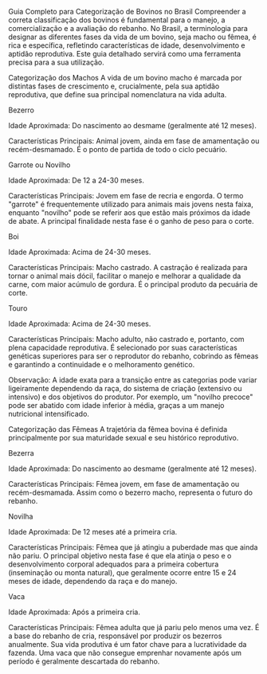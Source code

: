 Guia Completo para Categorização de Bovinos no Brasil
Compreender a correta classificação dos bovinos é fundamental para o manejo, a comercialização e a avaliação do rebanho. No Brasil, a terminologia para designar as diferentes fases da vida de um bovino, seja macho ou fêmea, é rica e específica, refletindo características de idade, desenvolvimento e aptidão reprodutiva. Este guia detalhado servirá como uma ferramenta precisa para a sua utilização.

Categorização dos Machos
A vida de um bovino macho é marcada por distintas fases de crescimento e, crucialmente, pela sua aptidão reprodutiva, que define sua principal nomenclatura na vida adulta.

Bezerro

Idade Aproximada: Do nascimento ao desmame (geralmente até 12 meses).

Características Principais: Animal jovem, ainda em fase de amamentação ou recém-desmamado. É o ponto de partida de todo o ciclo pecuário.

Garrote ou Novilho

Idade Aproximada: De 12 a 24-30 meses.

Características Principais: Jovem em fase de recria e engorda. O termo "garrote" é frequentemente utilizado para animais mais jovens nesta faixa, enquanto "novilho" pode se referir aos que estão mais próximos da idade de abate. A principal finalidade nesta fase é o ganho de peso para o corte.

Boi

Idade Aproximada: Acima de 24-30 meses.

Características Principais: Macho castrado. A castração é realizada para tornar o animal mais dócil, facilitar o manejo e melhorar a qualidade da carne, com maior acúmulo de gordura. É o principal produto da pecuária de corte.

Touro

Idade Aproximada: Acima de 24-30 meses.

Características Principais: Macho adulto, não castrado e, portanto, com plena capacidade reprodutiva. É selecionado por suas características genéticas superiores para ser o reprodutor do rebanho, cobrindo as fêmeas e garantindo a continuidade e o melhoramento genético.

Observação: A idade exata para a transição entre as categorias pode variar ligeiramente dependendo da raça, do sistema de criação (extensivo ou intensivo) e dos objetivos do produtor. Por exemplo, um "novilho precoce" pode ser abatido com idade inferior à média, graças a um manejo nutricional intensificado.

Categorização das Fêmeas
A trajetória da fêmea bovina é definida principalmente por sua maturidade sexual e seu histórico reprodutivo.

Bezerra

Idade Aproximada: Do nascimento ao desmame (geralmente até 12 meses).

Características Principais: Fêmea jovem, em fase de amamentação ou recém-desmamada. Assim como o bezerro macho, representa o futuro do rebanho.

Novilha

Idade Aproximada: De 12 meses até a primeira cria.

Características Principais: Fêmea que já atingiu a puberdade mas que ainda não pariu. O principal objetivo nesta fase é que ela atinja o peso e o desenvolvimento corporal adequados para a primeira cobertura (inseminação ou monta natural), que geralmente ocorre entre 15 e 24 meses de idade, dependendo da raça e do manejo.

Vaca

Idade Aproximada: Após a primeira cria.

Características Principais: Fêmea adulta que já pariu pelo menos uma vez. É a base do rebanho de cria, responsável por produzir os bezerros anualmente. Sua vida produtiva é um fator chave para a lucratividade da fazenda. Uma vaca que não consegue emprenhar novamente após um período é geralmente descartada do rebanho.